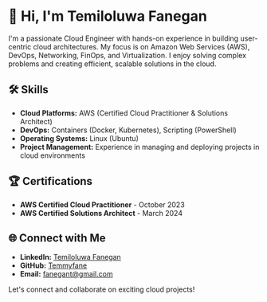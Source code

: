# 👋 Hi, I'm Temiloluwa Fanegan

I'm a passionate Cloud Engineer with hands-on experience in building user-centric cloud architectures. My focus is on Amazon Web Services (AWS), DevOps, Networking, FinOps, and Virtualization. I enjoy solving complex problems and creating efficient, scalable solutions in the cloud.

## 🛠 Skills
- **Cloud Platforms:** AWS (Certified Cloud Practitioner & Solutions Architect)
- **DevOps:** Containers (Docker, Kubernetes), Scripting (PowerShell)
- **Operating Systems:** Linux (Ubuntu)
- **Project Management:** Experience in managing and deploying projects in cloud environments

## 🏆 Certifications
- **AWS Certified Cloud Practitioner** - October 2023
- **AWS Certified Solutions Architect** - March 2024

## 🌐 Connect with Me
- **LinkedIn:** [Temiloluwa Fanegan](http://www.linkedin.com/in/temiloluwa-fanegan)
- **GitHub:** [Temmyfane](https://github.com/Temmyfane)
- **Email:** [fanegant@gmail.com](mailto:fanegant@gmail.com)

Let's connect and collaborate on exciting cloud projects!


<!---
Temmyfane/Temmyfane is a ✨ special ✨ repository because its `README.md` (this file) appears on your GitHub profile.
You can click the Preview link to take a look at your changes.
--->
